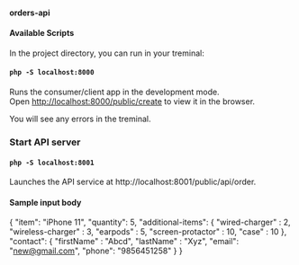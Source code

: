 #### orders-api

#### Available Scripts

In the project directory, you can run in your treminal:

#### `php -S localhost:8000`

Runs the consumer/client app in the development mode.<br />
Open [http://localhost:8000/public/create](http://localhost:8000/public/create) to view it in the browser.

You will see any errors in the treminal.

### Start API server
#### `php -S localhost:8001`

Launches the API service at http://localhost:8001/public/api/order.<br />

#### Sample input body
{
    "item": "iPhone 11",
    "quantity": 5,
    "additional-items": {
        "wired-charger" : 2,
        "wireless-charger" : 3,
        "earpods" : 5,
        "screen-protactor" : 10,
        "case" : 10
    },
    "contact": {
        "firstName" : "Abcd",
        "lastName" : "Xyz",
        "email": "new@gmail.com",
        "phone": "9856451258"
    }
}
